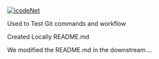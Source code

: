 [![icodeNet](https://circleci.com/gh/icodeNet/GitFundamentals.svg?style=svg&circle-token=1e96e049adcad5c785969446064dc1bb72b7741d)](https://app.circleci.com/pipelines/github/IcodeNet/GitFundamentals)

Used to Test Git commands and workflow

Created Locally README.md

We modified the README.md in the downstream....
